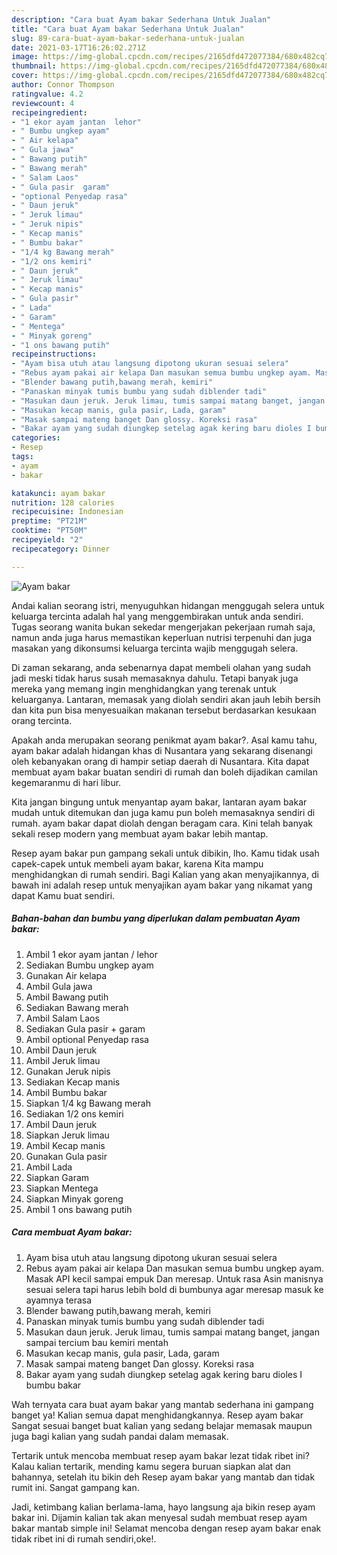 ```yaml
---
description: "Cara buat Ayam bakar Sederhana Untuk Jualan"
title: "Cara buat Ayam bakar Sederhana Untuk Jualan"
slug: 89-cara-buat-ayam-bakar-sederhana-untuk-jualan
date: 2021-03-17T16:26:02.271Z
image: https://img-global.cpcdn.com/recipes/2165dfd472077384/680x482cq70/ayam-bakar-foto-resep-utama.jpg
thumbnail: https://img-global.cpcdn.com/recipes/2165dfd472077384/680x482cq70/ayam-bakar-foto-resep-utama.jpg
cover: https://img-global.cpcdn.com/recipes/2165dfd472077384/680x482cq70/ayam-bakar-foto-resep-utama.jpg
author: Connor Thompson
ratingvalue: 4.2
reviewcount: 4
recipeingredient:
- "1 ekor ayam jantan  lehor"
- " Bumbu ungkep ayam"
- " Air kelapa"
- " Gula jawa"
- " Bawang putih"
- " Bawang merah"
- " Salam Laos"
- " Gula pasir  garam"
- "optional Penyedap rasa"
- " Daun jeruk"
- " Jeruk limau"
- " Jeruk nipis"
- " Kecap manis"
- " Bumbu bakar"
- "1/4 kg Bawang merah"
- "1/2 ons kemiri"
- " Daun jeruk"
- " Jeruk limau"
- " Kecap manis"
- " Gula pasir"
- " Lada"
- " Garam"
- " Mentega"
- " Minyak goreng"
- "1 ons bawang putih"
recipeinstructions:
- "Ayam bisa utuh atau langsung dipotong ukuran sesuai selera"
- "Rebus ayam pakai air kelapa Dan masukan semua bumbu ungkep ayam. Masak API kecil sampai empuk Dan meresap. Untuk rasa Asin manisnya sesuai selera tapi harus lebih bold di bumbunya agar meresap masuk ke ayamnya terasa"
- "Blender bawang putih,bawang merah, kemiri"
- "Panaskan minyak tumis bumbu yang sudah diblender tadi"
- "Masukan daun jeruk. Jeruk limau, tumis sampai matang banget, jangan sampai tercium bau kemiri mentah"
- "Masukan kecap manis, gula pasir, Lada, garam"
- "Masak sampai mateng banget Dan glossy. Koreksi rasa"
- "Bakar ayam yang sudah diungkep setelag agak kering baru dioles I bumbu bakar"
categories:
- Resep
tags:
- ayam
- bakar

katakunci: ayam bakar 
nutrition: 128 calories
recipecuisine: Indonesian
preptime: "PT21M"
cooktime: "PT50M"
recipeyield: "2"
recipecategory: Dinner

---
```



![Ayam bakar](https://img-global.cpcdn.com/recipes/2165dfd472077384/680x482cq70/ayam-bakar-foto-resep-utama.jpg)

Andai kalian seorang istri, menyuguhkan hidangan menggugah selera untuk keluarga tercinta adalah hal yang menggembirakan untuk anda sendiri. Tugas seorang  wanita bukan sekedar mengerjakan pekerjaan rumah saja, namun anda juga harus memastikan keperluan nutrisi terpenuhi dan juga masakan yang dikonsumsi keluarga tercinta wajib menggugah selera.

Di zaman  sekarang, anda sebenarnya dapat membeli olahan yang sudah jadi meski tidak harus susah memasaknya dahulu. Tetapi banyak juga mereka yang memang ingin menghidangkan yang terenak untuk keluarganya. Lantaran, memasak yang diolah sendiri akan jauh lebih bersih dan kita pun bisa menyesuaikan makanan tersebut berdasarkan kesukaan orang tercinta. 



Apakah anda merupakan seorang penikmat ayam bakar?. Asal kamu tahu, ayam bakar adalah hidangan khas di Nusantara yang sekarang disenangi oleh kebanyakan orang di hampir setiap daerah di Nusantara. Kita dapat membuat ayam bakar buatan sendiri di rumah dan boleh dijadikan camilan kegemaranmu di hari libur.

Kita jangan bingung untuk menyantap ayam bakar, lantaran ayam bakar mudah untuk ditemukan dan juga kamu pun boleh memasaknya sendiri di rumah. ayam bakar dapat diolah dengan beragam cara. Kini telah banyak sekali resep modern yang membuat ayam bakar lebih mantap.

Resep ayam bakar pun gampang sekali untuk dibikin, lho. Kamu tidak usah capek-capek untuk membeli ayam bakar, karena Kita mampu menghidangkan di rumah sendiri. Bagi Kalian yang akan menyajikannya, di bawah ini adalah resep untuk menyajikan ayam bakar yang nikamat yang dapat Kamu buat sendiri.

<!--inarticleads1-->

##### Bahan-bahan dan bumbu yang diperlukan dalam pembuatan Ayam bakar:

1. Ambil 1 ekor ayam jantan / lehor
1. Sediakan  Bumbu ungkep ayam
1. Gunakan  Air kelapa
1. Ambil  Gula jawa
1. Ambil  Bawang putih
1. Sediakan  Bawang merah
1. Ambil  Salam Laos
1. Sediakan  Gula pasir + garam
1. Ambil optional Penyedap rasa
1. Ambil  Daun jeruk
1. Ambil  Jeruk limau
1. Gunakan  Jeruk nipis
1. Sediakan  Kecap manis
1. Ambil  Bumbu bakar
1. Siapkan 1/4 kg Bawang merah
1. Sediakan 1/2 ons kemiri
1. Ambil  Daun jeruk
1. Siapkan  Jeruk limau
1. Ambil  Kecap manis
1. Gunakan  Gula pasir
1. Ambil  Lada
1. Siapkan  Garam
1. Siapkan  Mentega
1. Siapkan  Minyak goreng
1. Ambil 1 ons bawang putih




<!--inarticleads2-->

##### Cara membuat Ayam bakar:

1. Ayam bisa utuh atau langsung dipotong ukuran sesuai selera
1. Rebus ayam pakai air kelapa Dan masukan semua bumbu ungkep ayam. Masak API kecil sampai empuk Dan meresap. Untuk rasa Asin manisnya sesuai selera tapi harus lebih bold di bumbunya agar meresap masuk ke ayamnya terasa
1. Blender bawang putih,bawang merah, kemiri
1. Panaskan minyak tumis bumbu yang sudah diblender tadi
1. Masukan daun jeruk. Jeruk limau, tumis sampai matang banget, jangan sampai tercium bau kemiri mentah
1. Masukan kecap manis, gula pasir, Lada, garam
1. Masak sampai mateng banget Dan glossy. Koreksi rasa
1. Bakar ayam yang sudah diungkep setelag agak kering baru dioles I bumbu bakar




Wah ternyata cara buat ayam bakar yang mantab sederhana ini gampang banget ya! Kalian semua dapat menghidangkannya. Resep ayam bakar Sangat sesuai banget buat kalian yang sedang belajar memasak maupun juga bagi kalian yang sudah pandai dalam memasak.

Tertarik untuk mencoba membuat resep ayam bakar lezat tidak ribet ini? Kalau kalian tertarik, mending kamu segera buruan siapkan alat dan bahannya, setelah itu bikin deh Resep ayam bakar yang mantab dan tidak rumit ini. Sangat gampang kan. 

Jadi, ketimbang kalian berlama-lama, hayo langsung aja bikin resep ayam bakar ini. Dijamin kalian tak akan menyesal sudah membuat resep ayam bakar mantab simple ini! Selamat mencoba dengan resep ayam bakar enak tidak ribet ini di rumah sendiri,oke!.

